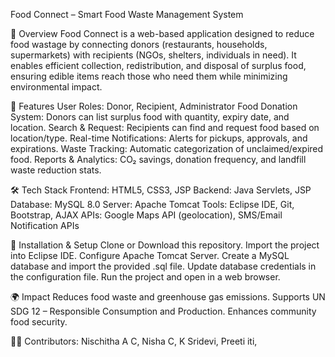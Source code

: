 Food Connect – Smart Food Waste Management System

📌 Overview
Food Connect is a web-based application designed to reduce food wastage by connecting donors (restaurants, households, supermarkets) with recipients (NGOs, shelters, individuals in need). It enables efficient collection, redistribution, and disposal of surplus food, ensuring edible items reach those who need them while minimizing environmental impact.

🚀 Features
User Roles: Donor, Recipient, Administrator
Food Donation System: Donors can list surplus food with quantity, expiry date, and location.
Search & Request: Recipients can find and request food based on location/type.
Real-time Notifications: Alerts for pickups, approvals, and expirations.
Waste Tracking: Automatic categorization of unclaimed/expired food.
Reports & Analytics: CO₂ savings, donation frequency, and landfill waste reduction stats.

🛠 Tech Stack
Frontend: HTML5, CSS3, JSP
Backend: Java Servlets, JSP
Database: MySQL 8.0
Server: Apache Tomcat
Tools: Eclipse IDE, Git, Bootstrap, AJAX
APIs: Google Maps API (geolocation), SMS/Email Notification APIs

📂 Installation & Setup
Clone or Download this repository.
Import the project into Eclipse IDE.
Configure Apache Tomcat Server.
Create a MySQL database and import the provided .sql file.
Update database credentials in the configuration file.
Run the project and open in a web browser.

🌍 Impact
Reduces food waste and greenhouse gas emissions.
Supports UN SDG 12 – Responsible Consumption and Production.
Enhances community food security.

👩‍💻 Contributors: 
Nischitha A C, 
 Nisha C, 
 K Sridevi, 
 Preeti iti,
